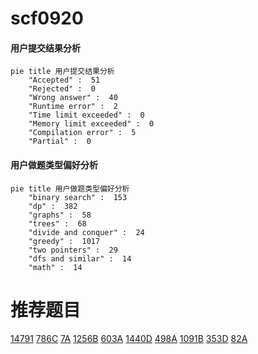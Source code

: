 # scf0920

<!-- tabs:start -->



#### **用户提交结果分析**

```mermaid
pie title 用户提交结果分析
    "Accepted" :  51
    "Rejected" :  0
    "Wrong answer" :  40
    "Runtime error" :  2
    "Time limit exceeded" :  0
    "Memory limit exceeded" :  0
    "Compilation error" :  5
    "Partial" :  0
```

#### **用户做题类型偏好分析**

```mermaid
pie title 用户做题类型偏好分析
    "binary search" :  153
    "dp" :  382
    "graphs" :  58
    "trees" :  68
    "divide and conquer" :  24
    "greedy" :  1017
    "two pointers" :  29
    "dfs and similar" :  14
    "math" :  14
```



<!-- tabs:end -->
# 推荐题目
[14791](https://codeforces.com/contest/1479/problem/1)
[786C](https://codeforces.com/contest/786/problem/C)
[7A](https://codeforces.com/contest/7/problem/A)
[1256B](https://codeforces.com/contest/1256/problem/B)
[603A](https://codeforces.com/contest/603/problem/A)
[1440D](https://codeforces.com/contest/1440/problem/D)
[498A](https://codeforces.com/contest/498/problem/A)
[1091B](https://codeforces.com/contest/1091/problem/B)
[353D](https://codeforces.com/contest/353/problem/D)
[82A](https://codeforces.com/contest/82/problem/A)

